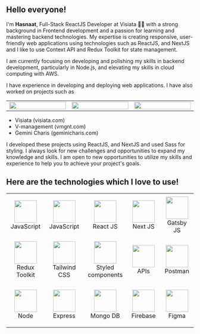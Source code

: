<h2>Hello everyone!</h2>

I'm **Hasnaat**, Full-Stack ReactJS Developer at Visiata 🧙‍♂️ with a strong background in Frontend development and a passion for learning and mastering backend technologies. My expertise is creating responsive, user-friendly web applications using technologies such as ReactJS, and NextJS and I like to use Context API and Redux Toolkit for state management.

I am currently focusing on developing and polishing my skills in backend development, particularly in Node.js, and elevating my skills in cloud computing with AWS.

I have experience in developing and deploying web applications. I have also worked on projects such as 

<table>
  <tr>
    <td align="center" width="337">
      <a href="/">
        <img src="https://user-images.githubusercontent.com/97826292/215343109-7fe5d98a-eff4-4587-94f2-d9fb926f347f.png" width="100%" height="100%" />
      </a>
    </td>
    <td align="center" width="337">
      <a href="/">
        <img src="https://user-images.githubusercontent.com/97826292/215343124-0b62b57b-d664-439a-b104-3d8e686a31fd.png" width="100%" height="100%" />
      </a>
    </td>
    <td align="center" width="337">
      <a href="/">
        <img src="https://user-images.githubusercontent.com/97826292/215343189-1e93ee27-68e8-4f0c-a3b0-bac56c1e351c.png" width="100%" height="100%" />
      </a>
    </td>
  </tr>
</table>

- Visiata (visiata.com)
- V-management (vmgnt.com)
- Gemini Charis (geminicharis.com)

I developed these projects using ReactJS, and NextJS and used Sass for styling. I always look for new challenges and opportunities to expand my knowledge and skills. I am open to new opportunities to utilize my skills and experience to help you to achieve your project's goals.

<h2>Here are the technologies which I love to use!</h2>

<table>
  <tr>
    <td align="center" width="205" height="120">
      <a>
        <img src="https://upload.wikimedia.org/wikipedia/commons/6/6a/JavaScript-logo.png" width="60" />
        <br />
        JavaScript
      </a>
    </td>
    <td align="center" width="205" height="120">
      <a>
        <img src="https://w7.pngwing.com/pngs/915/519/png-transparent-typescript-hd-logo-thumbnail.png" width="60" />
        <br />
        JavaScript
      </a>
    </td>
    <td align="center" width="205" height="120">
      <a>
        <img src="https://avatars1.githubusercontent.com/u/9441414?s=200&v=4" width="60" />
        <br />
        React JS
      </a>
    </td>
    <td align="center" width="205" height="120">
      <a>
        <img src="https://res.cloudinary.com/startup-grind/image/upload/c_fill,dpr_2.0,f_auto,g_center,q_auto:good/v1/gcs/platform-data-dsc/events/nextjs-boilerplate-logo.png" width="60" />
        <br />
        Next JS
      </a>
    </td>
    <td align="center" width="205" height="120">
      <a>
        <img src="https://upload.wikimedia.org/wikipedia/en/d/d0/Gatsby_Logo.png" width="60" />
        <br />
        Gatsby JS
      </a>
    </td>
  </tr>
  <tr>
    <td align="center" width="205" height="120">
      <a>
        <img src="https://brandslogos.com/wp-content/uploads/images/large/redux-logo.png" width="60" />
        <br />
        Redux Toolkit
      </a>
    </td>
    <td align="center" width="205" height="120">
      <a>
        <img src="https://res.cloudinary.com/arcjet-media/image/upload/v1608734952/z8hzeszc9eb3sp3vp3qc.jpg" width="60" />
        <br />
        Tailwind CSS
      </a>
    </td>
    <td align="center" width="205" height="120">
      <a>
        <img src="https://www.styled-components.com/atom.png" width="60" />
        <br />
        Styled components
      </a>
    </td>
    <td align="center" width="205" height="120">
      <a>
        <img src="https://media.licdn.com/dms/image/C5112AQF49DOfOhCFSA/article-cover_image-shrink_720_1280/0/1579816811751?e=2147483647&v=beta&t=e47GGJDzoqsm4dl3qV2EjVWrxyMzIwsPmEE9Gywo83w" width="60" />
        <br />
        APIs
      </a>
    </td>
    <td align="center" width="205" height="120">
      <a>
        <img src="https://res.cloudinary.com/postman/image/upload/t_team_logo/v1629869194/team/2893aede23f01bfcbd2319326bc96a6ed0524eba759745ed6d73405a3a8b67a8" width="60" />
        <br />
        Postman
      </a>
    </td>
  </tr>
  <tr>
    <td align="center" width="205" height="120">
      <a>
        <img src="https://cdn-icons-png.flaticon.com/512/5968/5968322.png" width="60" />
        <br />
        Node
      </a>
    </td>
    <td align="center" width="205" height="120">
      <a>
        <img src="https://hackr.io/tutorials/learn-express-js/logo/logo-express-js?ver=1557508379" width="60" />
        <br />
        Express
      </a>
    </td>
    <td align="center" width="205" height="120">
      <a>
        <img src="https://res.cloudinary.com/crunchbase-production/image/upload/c_lpad,f_auto,q_auto:eco,dpr_1/erkxwhl1gd48xfhe2yld" width="60" />
        <br />
        Mongo DB
      </a>
    </td>
    <td align="center" width="205" height="120">
      <a>
        <img src="https://firebase.google.com/static/images/brand-guidelines/logo-logomark.png" width="60" />
        <br />
        Firebase
      </a>
    </td>
    <td align="center" width="205" height="120">
      <a>
        <img src="https://play-lh.googleusercontent.com/efwNlvQ3pch_-hZ9xeHf6YF-f_rHzQQo21IVevPLOxpzSVfxuVKom2_7C6axFbC-3rU" width="60" />
        <br />
        Figma
      </a>
    </td>
  </tr>
</table>

